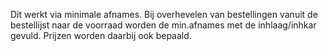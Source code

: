 Dit werkt via minimale afnames. Bij overhevelen van bestellingen vanuit de bestellijst naar de voorraad worden de min.afnames met de inhlaag/inhkar gevuld. Prijzen worden daarbij ook bepaald.